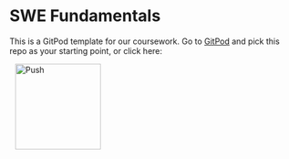 # SWE Fundamentals

This is a GitPod template for our coursework. Go to [GitPod](https://www.gitpod.io) and pick this repo as your starting point, or click here:

<a href="https://gitpod.io/from-referrer/" style="padding: 10px;">
    <img src="https://gitpod.io/button/open-in-gitpod.svg" width="150" alt="Push" align="center">
</a>
